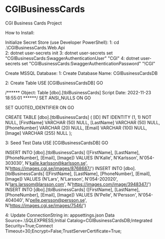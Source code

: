 # CGIBusinessCards
CGI Business Cards Project

How to Install:

Initialize Secret Store (use Developer PowerShell):
1: cd .\CGIBusinessCards.Web.Api\
2: dotnet user-secrets init
3: dotnet user-secrets set "CGIBusinessCards:SwaggerAuthenticationUser" "CGI"
4: dotnet user-secrets set "CGIBusinessCards:SwaggerAuthenticationPassword" "!CGI"

Create MSSQL Database:
1: Create Database
Name: CGIBusinessCardsDB

2: Create Table
USE [CGIBusinessCardsDB]
GO

/****** Object: Table [dbo].[tblBusinessCards] Script Date: 2022-11-23 18:55:01 ******/
SET ANSI_NULLS ON
GO

SET QUOTED_IDENTIFIER ON
GO

CREATE TABLE [dbo].[tblBusinessCards] (
    [ID]          INT           IDENTITY (1, 1) NOT NULL,
    [FirstName]   VARCHAR (50)  NULL,
    [LastName]    VARCHAR (50)  NULL,
    [PhoneNumber] VARCHAR (20)  NULL,
    [Email]       VARCHAR (100) NULL,
    [Image]       VARCHAR (255) NULL
);


3: Seed Test Data
USE [CGIBusinessCardsDB]
GO

INSERT INTO [dbo].[tblBusinessCards] ([FirstName], [LastName], [PhoneNumber], [Email], [Image]) VALUES (N'Kalle', N'Karlsson', N'054-303030', N'kalle.karlsson@karlsson.se', N'https://images.cgi.se/images/8768687/')
INSERT INTO [dbo].[tblBusinessCards] ([FirstName], [LastName], [PhoneNumber], [Email], [Image]) VALUES (N'Lars', N'Larsson', N'054-202020', N'lars.larssom@larsson.com', N'https://images.com/image/3948347/')
INSERT INTO [dbo].[tblBusinessCards] ([FirstName], [LastName], [PhoneNumber], [Email], [Image]) VALUES (N'Pelle', N'Persson', N'054-404040', N'pelle.persson@persson.se', N'https://images.cgi.se/images/7546/')

4: Update ConnectionString in: appsettings.json 
Data Source=.\SQLEXPRESS;Initial Catalog=CGIBusinessCardsDB;Integrated Security=True;Connect Timeout=30;Encrypt=False;TrustServerCertificate=True;